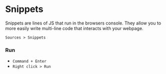# Snippets

Snippets are lines of JS that run in the browsers console. They allow you to more easily write multi-line code that interacts with your webpage.

`Sources > Snippets`

### Run
- `Command + Enter`
- `Right click > Run`
